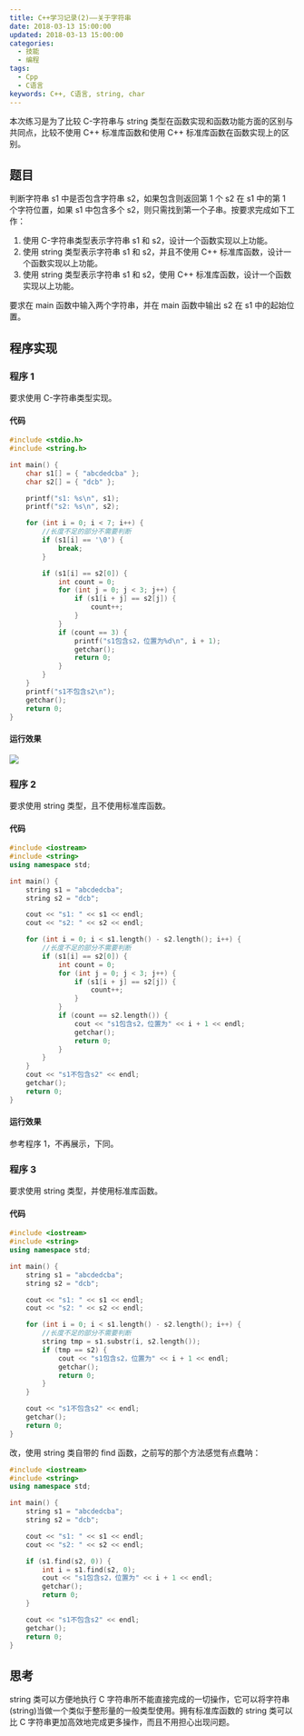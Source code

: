 ```yaml
---
title: C++学习记录(2)——关于字符串
date: 2018-03-13 15:00:00
updated: 2018-03-13 15:00:00
categories:
  - 技能
  - 编程
tags:
  - Cpp
  - C语言
keywords: C++, C语言, string, char
---
```


本次练习是为了比较 C-字符串与 string 类型在函数实现和函数功能方面的区别与共同点，比较不使用 C++ 标准库函数和使用 C++ 标准库函数在函数实现上的区别。

<!--more-->

## 题目

判断字符串 s1 中是否包含字符串 s2，如果包含则返回第 1 个 s2 在 s1 中的第 1 个字符位置，如果 s1 中包含多个 s2，则只需找到第一个子串。按要求完成如下工作：

1. 使用 C-字符串类型表示字符串 s1 和 s2，设计一个函数实现以上功能。
2. 使用 string 类型表示字符串 s1 和 s2，并且不使用 C++ 标准库函数，设计一个函数实现以上功能。
3. 使用 string 类型表示字符串 s1 和 s2，使用 C++ 标准库函数，设计一个函数实现以上功能。

要求在 main 函数中输入两个字符串，并在 main 函数中输出 s2 在 s1 中的起始位置。

## 程序实现

### 程序 1

要求使用 C-字符串类型实现。

#### 代码

```cpp
#include <stdio.h>
#include <string.h>

int main() {
	char s1[] = { "abcdedcba" };
	char s2[] = { "dcb" };

	printf("s1: %s\n", s1);
	printf("s2: %s\n", s2);

	for (int i = 0; i < 7; i++) {
    	//长度不足的部分不需要判断
		if (s1[i] == '\0') {
			break;
		}

		if (s1[i] == s2[0]) {
			int count = 0;
			for (int j = 0; j < 3; j++) {
				if (s1[i + j] == s2[j]) {
					count++;
				}
			}
			if (count == 3) {
				printf("s1包含s2，位置为%d\n", i + 1);
				getchar();
				return 0;
			}
		}
	}
	printf("s1不包含s2\n");
	getchar();
	return 0;
}
```

#### 运行效果

![](https://img.iszy.xyz/20190318212316.png)

### 程序 2

要求使用 string 类型，且不使用标准库函数。

#### 代码

```cpp
#include <iostream>
#include <string>
using namespace std;

int main() {
	string s1 = "abcdedcba";
	string s2 = "dcb";

	cout << "s1: " << s1 << endl;
	cout << "s2: " << s2 << endl;

	for (int i = 0; i < s1.length() - s2.length(); i++) {
    	//长度不足的部分不需要判断
		if (s1[i] == s2[0]) {
			int count = 0;
			for (int j = 0; j < 3; j++) {
				if (s1[i + j] == s2[j]) {
					count++;
				}
			}
			if (count == s2.length()) {
				cout << "s1包含s2，位置为" << i + 1 << endl;
				getchar();
				return 0;
			}
		}
	}
	cout << "s1不包含s2" << endl;
	getchar();
	return 0;
}
```

#### 运行效果

参考程序 1，不再展示，下同。

### 程序 3

要求使用 string 类型，并使用标准库函数。

#### 代码

```cpp
#include <iostream>
#include <string>
using namespace std;

int main() {
	string s1 = "abcdedcba";
	string s2 = "dcb";

	cout << "s1: " << s1 << endl;
	cout << "s2: " << s2 << endl;

	for (int i = 0; i < s1.length() - s2.length(); i++) {
    	//长度不足的部分不需要判断
		string tmp = s1.substr(i, s2.length());
		if (tmp == s2) {
			cout << "s1包含s2，位置为" << i + 1 << endl;
			getchar();
			return 0;
		}
	}

	cout << "s1不包含s2" << endl;
	getchar();
	return 0;
}
```

改，使用 string 类自带的 find 函数，之前写的那个方法感觉有点蠢呐：

```cpp
#include <iostream>
#include <string>
using namespace std;

int main() {
	string s1 = "abcdedcba";
	string s2 = "dcb";

	cout << "s1: " << s1 << endl;
	cout << "s2: " << s2 << endl;

    if (s1.find(s2, 0)) {
		int i = s1.find(s2, 0);
		cout << "s1包含s2，位置为" << i + 1 << endl;
		getchar();
		return 0;
	}

	cout << "s1不包含s2" << endl;
	getchar();
	return 0;
}
```

## 思考

string 类可以方便地执行 C 字符串所不能直接完成的一切操作，它可以将字符串(string)当做一个类似于整形量的一般类型使用。拥有标准库函数的 string 类可以比 C 字符串更加高效地完成更多操作，而且不用担心出现问题。
